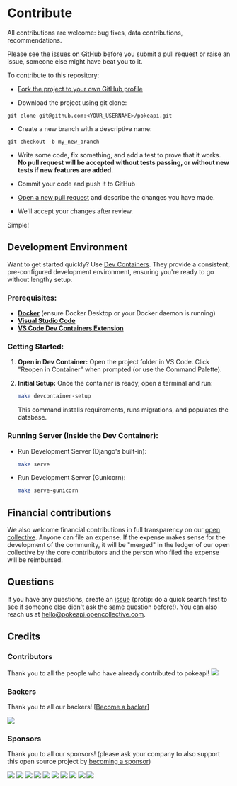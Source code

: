 # Contribute

All contributions are welcome: bug fixes, data contributions, recommendations.

Please see the [issues on GitHub](https://github.com/PokeAPI/pokeapi/issues) before you submit a pull request or raise an issue, someone else might have beat you to it.

To contribute to this repository:

- [Fork the project to your own GitHub profile](https://help.github.com/articles/fork-a-repo/)

- Download the project using git clone:
```
git clone git@github.com:<YOUR_USERNAME>/pokeapi.git
```
- Create a new branch with a descriptive name:
```
git checkout -b my_new_branch
```
- Write some code, fix something, and add a test to prove that it works. **No pull request will be accepted without tests passing, or without new tests if new features are added.**

- Commit your code and push it to GitHub

- [Open a new pull request](https://help.github.com/articles/creating-a-pull-request/) and describe the changes you have made.

- We'll accept your changes after review.

Simple!

## Development Environment
Want to get started quickly? Use [Dev Containers](https://code.visualstudio.com/docs/devcontainers/containers). They provide a consistent, pre-configured development environment, ensuring you're ready to go without lengthy setup.

### Prerequisites:

* [**Docker**](https://www.docker.com/) (ensure Docker Desktop or your Docker daemon is running)
* [**Visual Studio Code**](https://code.visualstudio.com/)
* [**VS Code Dev Containers Extension**]()

### Getting Started:

1.  **Open in Dev Container:** Open the project folder in VS Code. Click "Reopen in Container" when prompted (or use the Command Palette).

2.  **Initial Setup:** Once the container is ready, open a terminal and run:
    ```bash
    make devcontainer-setup
    ```
    This command installs requirements, runs migrations, and populates the database.

### Running Server (Inside the Dev Container):

* Run Development Server (Django's built-in):
    ```bash
    make serve
    ```

* Run Development Server (Gunicorn):
    ```bash
    make serve-gunicorn
    ```
    
## Financial contributions

We also welcome financial contributions in full transparency on our [open collective](https://opencollective.com/pokeapi).
Anyone can file an expense. If the expense makes sense for the development of the community, it will be "merged" in the ledger of our open collective by the core contributors and the person who filed the expense will be reimbursed.

## Questions

If you have any questions, create an [issue](issue) (protip: do a quick search first to see if someone else didn't ask the same question before!).
You can also reach us at hello@pokeapi.opencollective.com.

## Credits

### Contributors

Thank you to all the people who have already contributed to pokeapi!
<a href="graphs/contributors"><img src="https://opencollective.com/pokeapi/contributors.svg?width=890" /></a>


### Backers

Thank you to all our backers! [[Become a backer](https://opencollective.com/pokeapi#backer)]

<a href="https://opencollective.com/pokeapi#backers" target="_blank"><img src="https://opencollective.com/pokeapi/backers.svg?width=890"></a>


### Sponsors

Thank you to all our sponsors! (please ask your company to also support this open source project by [becoming a sponsor](https://opencollective.com/pokeapi#sponsor))

<a href="https://opencollective.com/pokeapi/sponsor/0/website" target="_blank"><img src="https://opencollective.com/pokeapi/sponsor/0/avatar.svg"></a>
<a href="https://opencollective.com/pokeapi/sponsor/1/website" target="_blank"><img src="https://opencollective.com/pokeapi/sponsor/1/avatar.svg"></a>
<a href="https://opencollective.com/pokeapi/sponsor/2/website" target="_blank"><img src="https://opencollective.com/pokeapi/sponsor/2/avatar.svg"></a>
<a href="https://opencollective.com/pokeapi/sponsor/3/website" target="_blank"><img src="https://opencollective.com/pokeapi/sponsor/3/avatar.svg"></a>
<a href="https://opencollective.com/pokeapi/sponsor/4/website" target="_blank"><img src="https://opencollective.com/pokeapi/sponsor/4/avatar.svg"></a>
<a href="https://opencollective.com/pokeapi/sponsor/5/website" target="_blank"><img src="https://opencollective.com/pokeapi/sponsor/5/avatar.svg"></a>
<a href="https://opencollective.com/pokeapi/sponsor/6/website" target="_blank"><img src="https://opencollective.com/pokeapi/sponsor/6/avatar.svg"></a>
<a href="https://opencollective.com/pokeapi/sponsor/7/website" target="_blank"><img src="https://opencollective.com/pokeapi/sponsor/7/avatar.svg"></a>
<a href="https://opencollective.com/pokeapi/sponsor/8/website" target="_blank"><img src="https://opencollective.com/pokeapi/sponsor/8/avatar.svg"></a>
<a href="https://opencollective.com/pokeapi/sponsor/9/website" target="_blank"><img src="https://opencollective.com/pokeapi/sponsor/9/avatar.svg"></a>

<!-- This `CONTRIBUTING.md` is based on @nayafia's template https://github.com/nayafia/contributing-template -->
